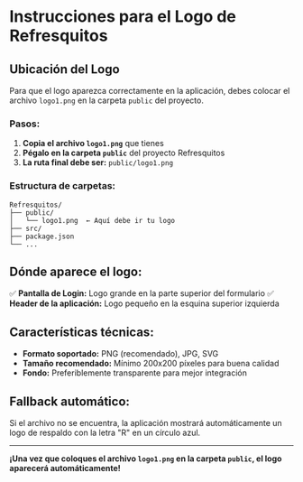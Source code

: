 # Instrucciones para el Logo de Refresquitos

## Ubicación del Logo

Para que el logo aparezca correctamente en la aplicación, debes colocar el archivo `logo1.png` en la carpeta `public` del proyecto.

### Pasos:

1. **Copia el archivo `logo1.png`** que tienes
2. **Pégalo en la carpeta `public`** del proyecto Refresquitos
3. **La ruta final debe ser:** `public/logo1.png`

### Estructura de carpetas:
```
Refresquitos/
├── public/
│   └── logo1.png  ← Aquí debe ir tu logo
├── src/
├── package.json
└── ...
```

## Dónde aparece el logo:

✅ **Pantalla de Login:** Logo grande en la parte superior del formulario
✅ **Header de la aplicación:** Logo pequeño en la esquina superior izquierda

## Características técnicas:

- **Formato soportado:** PNG (recomendado), JPG, SVG
- **Tamaño recomendado:** Mínimo 200x200 píxeles para buena calidad
- **Fondo:** Preferiblemente transparente para mejor integración

## Fallback automático:

Si el archivo no se encuentra, la aplicación mostrará automáticamente un logo de respaldo con la letra "R" en un círculo azul.

---

**¡Una vez que coloques el archivo `logo1.png` en la carpeta `public`, el logo aparecerá automáticamente!** 